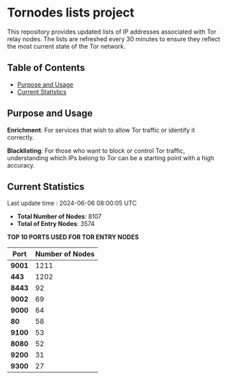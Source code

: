 # Tornodes lists project

This repository provides updated lists of IP addresses associated with Tor relay nodes. The lists are refreshed every 30 minutes to ensure they reflect the most current state of the Tor network.

## Table of Contents

- [Purpose and Usage](#purpose-and-usage)
- [Current Statistics](#current-statistics)


## Purpose and Usage

**Enrichment**: For services that wish to allow Tor traffic or identify it correctly.

**Blacklisting**: For those who want to block or control Tor traffic, understanding which IPs belong to Tor can be a starting point with a high accuracy.

## Current Statistics

Last update time : 2024-06-06 08:00:05 UTC

- **Total Number of Nodes**: 8107
- **Total of Entry Nodes**: 3574

**TOP 10 PORTS USED FOR TOR ENTRY NODES**

| **Port** | **Number of Nodes** |
|------|-----------------|
| **9001**   | 1211  |
| **443**   | 1202  |
| **8443**   | 92  |
| **9002**   | 69  |
| **9000**   | 64  |
| **80**   | 58  |
| **9100**   | 53  |
| **8080**   | 52  |
| **9200**   | 31  |
| **9300**   | 27  |

